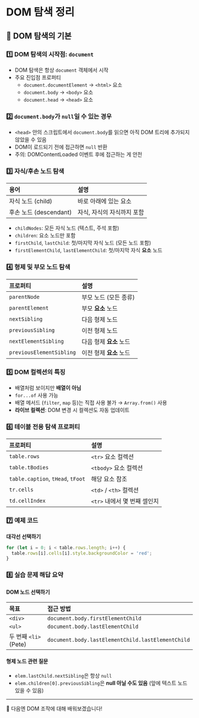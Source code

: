 
# DOM 탐색 정리

## 🧭 DOM 탐색의 기본

### 1️⃣ DOM 탐색의 시작점: `document`

- DOM 탐색은 항상 `document` 객체에서 시작
- 주요 진입점 프로퍼티
    - `document.documentElement` → `<html>` 요소
    - `document.body` → `<body>` 요소
    - `document.head` → `<head>` 요소

### 2️⃣ `document.body`가 `null`일 수 있는 경우

- `<head>` 안의 스크립트에서 `document.body`를 읽으면 아직 DOM 트리에 추가되지 않았을 수 있음
- DOM이 로드되기 전에 접근하면 `null` 반환
- 주의: DOMContentLoaded 이벤트 후에 접근하는 게 안전

### 3️⃣ 자식/후손 노드 탐색

| 용어 | 설명 |
|:---|:---|
| 자식 노드 (child) | 바로 아래에 있는 요소 |
| 후손 노드 (descendant) | 자식, 자식의 자식까지 포함 |

- `childNodes`: 모든 자식 노드 (텍스트, 주석 포함)
- `children`: 요소 노드만 포함
- `firstChild`, `lastChild`: 첫/마지막 자식 노드 (모든 노드 포함)
- `firstElementChild`, `lastElementChild`: 첫/마지막 자식 **요소** 노드

### 4️⃣ 형제 및 부모 노드 탐색

| 프로퍼티 | 설명 |
|:---|:---|
| `parentNode` | 부모 노드 (모든 종류) |
| `parentElement` | 부모 **요소** 노드 |
| `nextSibling` | 다음 형제 노드 |
| `previousSibling` | 이전 형제 노드 |
| `nextElementSibling` | 다음 형제 **요소** 노드 |
| `previousElementSibling` | 이전 형제 **요소** 노드 |

### 5️⃣ DOM 컬렉션의 특징

- 배열처럼 보이지만 **배열이 아님**
- `for...of` 사용 가능
- 배열 메서드 (`filter`, `map` 등)는 직접 사용 불가 → `Array.from()` 사용
- **라이브 컬렉션**: DOM 변경 시 컬렉션도 자동 업데이트

### 6️⃣ 테이블 전용 탐색 프로퍼티

| 프로퍼티 | 설명 |
|:---|:---|
| `table.rows` | `<tr>` 요소 컬렉션 |
| `table.tBodies` | `<tbody>` 요소 컬렉션 |
| `table.caption`, `tHead`, `tFoot` | 해당 요소 참조 |
| `tr.cells` | `<td>` / `<th>` 컬렉션 |
| `td.cellIndex` | `<tr>` 내에서 몇 번째 셀인지 |

### 7️⃣ 예제 코드

**대각선 선택하기**

```javascript
for (let i = 0; i < table.rows.length; i++) {
  table.rows[i].cells[i].style.backgroundColor = 'red';
}
```

### 8️⃣ 실습 문제 해답 요약

#### DOM 노드 선택하기

| 목표 | 접근 방법 |
|:---|:---|
| `<div>` | `document.body.firstElementChild` |
| `<ul>` | `document.body.lastElementChild` |
| 두 번째 `<li>` (Pete) | `document.body.lastElementChild.lastElementChild` |

#### 형제 노드 관련 질문

- `elem.lastChild.nextSibling`은 항상 `null`
- `elem.children[0].previousSibling`은 **null 아닐 수도 있음** (앞에 텍스트 노드 있을 수 있음)

---

🌿 다음엔 DOM 조작에 대해 배워보겠습니다!
